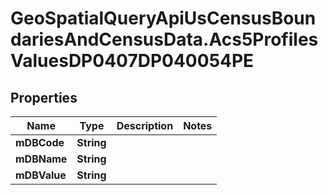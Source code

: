 # GeoSpatialQueryApiUsCensusBoundariesAndCensusData.Acs5ProfilesValuesDP0407DP040054PE

## Properties

Name | Type | Description | Notes
------------ | ------------- | ------------- | -------------
**mDBCode** | **String** |  | 
**mDBName** | **String** |  | 
**mDBValue** | **String** |  | 


